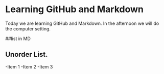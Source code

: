 # Learning GitHub and Markdown

Today we are learning GitHub and Markdown. In the afternoon we will do the computer setting.

##list in MD

## Unorder List.
-Item 1
-Item 2
-Item 3

